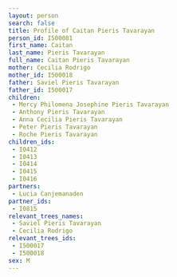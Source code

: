 ```yaml
---
layout: person
search: false
title: Profile of Caitan Pieris Tavarayan
person_id: I500081
first_name: Caitan
last_name: Pieris Tavarayan
full_name: Caitan Pieris Tavarayan
mother: Cecilia Rodrigo
mother_id: I500018
father: Saviel Pieris Tavarayan
father_id: I500017
children:
 - Mercy Philomena Josephine Pieris Tavarayan
 - Anthony Pieris Tavarayan
 - Anna Cecilia Pieris Tavarayan
 - Peter Pieris Tavarayan
 - Roche Pieris Tavarayan
children_ids:
 - I0412
 - I0413
 - I0414
 - I0415
 - I0416
partners:
 - Lucia Canjemanaden
partner_ids:
 - I0815
relevant_trees_names:
 - Saviel Pieris Tavarayan
 - Cecilia Rodrigo
relevant_trees_ids:
 - I500017
 - I500018
sex: M
---
```


